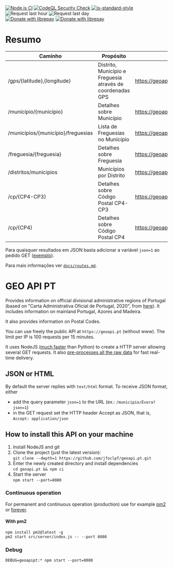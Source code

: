 [![Node.js CI](https://github.com/jfoclpf/geoapi.pt/actions/workflows/node.js.yml/badge.svg)](https://github.com/jfoclpf/geoapi.pt/actions/workflows/node.js.yml)
[![CodeQL Security Check](https://github.com/jfoclpf/geoapi.pt/actions/workflows/codeql.yml/badge.svg)](https://github.com/jfoclpf/geoapi.pt/actions/workflows/codeql.yml)
[![js-standard-style][js-standard-style_img]][js-standard-style_url]
![Request last hour](https://img.shields.io/endpoint?url=https%3A%2F%2Fgeoapi.pt%2Fshieldsio%2FrequestsLastHour)
![Request last day](https://img.shields.io/endpoint?url=https%3A%2F%2Fgeoapi.pt%2Fshieldsio%2FrequestsLastDay)
<br>
[![Donate with librepay](https://img.shields.io/liberapay/receives/joaopimentel1980.svg?logo=liberapay)](https://en.liberapay.com/joaopimentel1980)
[![Donate with librepay](https://img.shields.io/badge/donate-Donate-yellow?logo=liberapay)](https://en.liberapay.com/joaopimentel1980/donate)

[js-standard-style_img]: https://img.shields.io/badge/code%20style-standard-brightgreen.svg
[js-standard-style_url]: https://standardjs.com/

# Resumo

<table>
   <thead>
      <tr>
        <th scope="col">Caminho</th>
        <th scope="col">Propósito</th>
        <th scope="col">Exemplo</th>
      </tr>
    </thead>
   <tbody>
      <tr>
         <td>/gps/{latitude},{longitude}</td>
         <td>Distrito, Município e Freguesia através de coordenadas GPS</td>
         <td><a href="https://geoapi.pt/gps/40.153687,-8.514602">https://geoapi.pt/gps/40.153687,-8.514602</a></td>
      </tr>
      <tr>
         <td>/municipio/{município}</td>
         <td>Detalhes sobre Município</td>
         <td><a href="https://geoapi.pt/municipio/Évora">https://geoapi.pt/municipio/Évora</a></td>
      </tr>
      <tr>
         <td>/municipios/{município}/freguesias</td>
         <td>Lista de Freguesias no Município</td>
         <td><a href="https://geoapi.pt/municipios/porto/freguesias">https://geoapi.pt/municipios/porto/freguesias</a></td>
      </tr>
      <tr>
         <td>/freguesia/{freguesia}</td>
         <td>Detalhes sobre Freguesia</td>
         <td><a href="https://geoapi.pt/freguesia/serzedelo">https://geoapi.pt/freguesia/serzedelo</a></td>
      </tr>
      <tr>
         <td>/distritos/municipios</td>
         <td>Municípios por Distrito</td>
         <td><a href="https://geoapi.pt/distritos/municipios">https://geoapi.pt/distritos/municipios</a></td>
      </tr>
      <tr>
         <td>/cp/{CP4-CP3}</td>
         <td>Detalhes sobre Código Postal CP4-CP3</td>
         <td><a href="https://geoapi.pt/cp/2495-300">https://geoapi.pt/cp/2495-300</a></a></td>
      </tr>
      <tr>
      <td>/cp/{CP4}</td>
         <td>Detalhes sobre Código Postal CP4</td>
         <td><a href="https://geoapi.pt/cp/2495">https://geoapi.pt/cp/2495</a></td>
      </tr>
    </tbody>
</table>

<p>Para quaisquer resultados em JSON basta adicionar a variável <code>json=1</code> ao pedido GET (<a href="https://geoapi.pt/cp/2495-300?json=1">exemplo</a>).</p>

Para mais informações ver [`docs/routes.md`](/docs/routes.md).

# GEO API PT

Provides information on official divisional administrative regions of Portugal (based on "Carta Administrativa Oficial de Portugal, 2020", from [here](https://www.dgterritorio.gov.pt/dados-abertos)). It includes information on mainland Portugal, Azores and Madeira.

It also provides information on Postal Codes.

You can use freely the public API at `https://geoapi.pt` (without www). The limit per IP is 100 requests per 15 minutes.

It uses NodeJS ([much faster](https://benchmarksgame-team.pages.debian.net/benchmarksgame/fastest/python.html) than Python) to create a HTTP server allowing several GET requests. It also [pre-processes all the raw data](/prepareServer.js) for fast real-time delivery.

## JSON or HTML

By default the server replies with `text/html` format. To receive JSON format, either

 - add the query parameter `json=1` to the URL (ex.: `/municipio/Évora?json=1`)
 - in the GET request set the HTTP header Accept as JSON, that is, `Accept: application/json`

## How to install this API on your machine

 1. Install NodeJS and git
 2. Clone the project (just the latest version):<br>
    `git clone --depth=1 https://github.com/jfoclpf/geoapi.pt.git`
 3. Enter the newly created directory and install dependencies<br>
    `cd geoapi.pt && npm ci`
 4. Start the server<br>
    `npm start --port=8080`

### Continuous operation

For permanent and continuous operation (production) use for example [pm2](https://pm2.keymetrics.io/docs/usage/quick-start/) or [forever](https://www.npmjs.com/package/forever).

#### With pm2

```
npm install pm2@latest -g
pm2 start src/server/index.js -- --port 8080
```

### Debug

```
DEBUG=geoapipt:* npm start --port=8080
```
